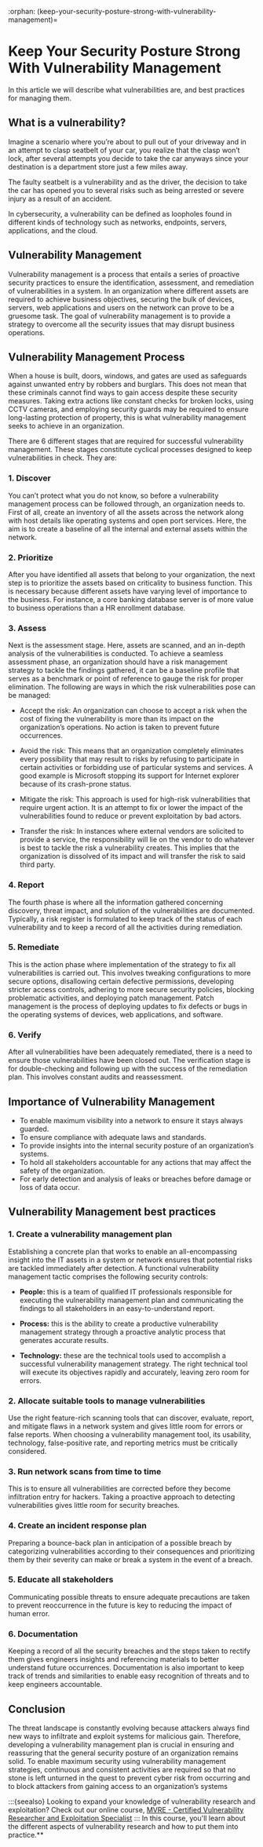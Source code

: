 :orphan:
(keep-your-security-posture-strong-with-vulnerability-management)=
# Keep Your Security Posture Strong With Vulnerability Management
 

In this article we will describe what vulnerabilities are, and best practices for managing them.

## What is a vulnerability?

Imagine a scenario where you’re about to pull out of your driveway and in an attempt to clasp seatbelt of your car, you realize that the clasp won’t lock, after several attempts you decide to take the car anyways since your destination is a department store just a few miles away. 

The faulty seatbelt is a vulnerability and as the driver, the decision to take the car has opened you to several risks such as being arrested or severe injury as a result of an accident. 

In cybersecurity, a vulnerability can be defined as loopholes found in different kinds of technology such as networks, endpoints, servers, applications, and the cloud.

## Vulnerability Management

Vulnerability management is a process that entails a series of proactive security practices to ensure the identification, assessment, and remediation of vulnerabilities in a system. In an organization where different assets are required to achieve business objectives, securing the bulk of devices, servers, web applications and users on the network can prove to be a gruesome task. The goal of vulnerability management is to provide a strategy to overcome all the security issues that may disrupt business operations. 

## Vulnerability Management Process 

When a house is built, doors, windows, and gates are used as safeguards against unwanted entry by robbers and burglars. This does not mean that these criminals cannot find ways to gain access despite these security measures. Taking extra actions like constant checks for broken locks, using CCTV cameras, and employing security guards may be required to ensure long-lasting protection of property, this is what vulnerability management seeks to achieve in an organization. 

There are 6 different stages that are required for successful vulnerability management. These stages constitute cyclical processes designed to keep vulnerabilities in check. They are:

### 1. Discover

You can’t protect what you do not know, so before a vulnerability management process can be followed through, an organization needs to. First of all, create an inventory of all the assets across the network along with host details like operating systems and open port services. Here, the aim is to create a baseline of all the internal and external assets within the network. 

### 2. Prioritize

After you have identified all assets that belong to your organization, the next step is to prioritize the assets based on criticality to business function. This is necessary because different assets have varying level of importance to the business. For instance, a core banking database server is of more value to business operations than a HR enrollment database.  

### 3. Assess

Next is the assessment stage. Here, assets are scanned, and an in-depth analysis of the vulnerabilities is conducted. To achieve a seamless assessment phase, an organization should have a risk management strategy to tackle the findings gathered, it can be a baseline profile that serves as a benchmark or point of reference to gauge the risk for proper elimination. The following are ways in which the risk vulnerabilities pose can be managed: 


- Accept the risk: An organization can choose to accept a risk when the cost of fixing the vulnerability is more than its impact on the organization’s operations. No action is taken to prevent future occurrences.

- Avoid the risk: This means that an organization completely eliminates every possibility that may result to risks by refusing to participate in certain activities or forbidding use of particular systems and services. A good example is Microsoft stopping its support for Internet explorer because of its crash-prone status.

- Mitigate the risk: This approach is used for high-risk vulnerabilities that require urgent action. It is an attempt to fix or lower the impact of the vulnerabilities found to reduce or prevent exploitation by bad actors. 

- Transfer the risk: In instances where external vendors are solicited to provide a service, the responsibility will lie on the vendor to do whatever is best to tackle the risk a vulnerability creates. This implies that the organization is dissolved of its impact and will transfer the risk to said third party.

### 4. Report

The fourth phase is where all the information gathered concerning discovery, threat impact, and solution of the vulnerabilities are documented. Typically, a risk register is formulated to keep track of the status of each vulnerability and to keep a record of all the activities during remediation.

### 5. Remediate

This is the action phase where implementation of the strategy to fix all vulnerabilities is carried out. This involves tweaking configurations to more secure options, disallowing certain defective permissions, developing stricter access controls, adhering to more secure security policies, blocking problematic activities, and deploying patch management. Patch management is the process of deploying updates to fix defects or bugs in the operating systems of devices, web applications, and software.  

### 6. Verify

After all vulnerabilities have been adequately remediated, there is a need to ensure those vulnerabilities have been closed out. The verification stage is for double-checking and following up with the success of the remediation plan.  This involves constant audits and reassessment.

## Importance of Vulnerability Management
- To enable maximum visibility into a network to ensure it stays always guarded.
- To ensure compliance with adequate laws and standards.
- To provide insights into the internal security posture of an organization’s systems.
- To hold all stakeholders accountable for any actions that may affect the safety of the organization.
- For early detection and analysis of leaks or breaches before damage or loss of data occur.

## Vulnerability Management best practices

### 1. Create a vulnerability management plan

Establishing a concrete plan that works to enable an all-encompassing insight into the IT assets in a system or network ensures that potential risks are tackled immediately after detection. A functional vulnerability management tactic comprises the following security controls:

- **People:** this is a team of qualified IT professionals responsible for executing the vulnerability management plan and communicating the findings to all stakeholders in an easy-to-understand report.

- **Process:** this is the ability to create a productive vulnerability management strategy through a proactive analytic process that generates accurate results.

- **Technology:** these are the technical tools used to accomplish a successful vulnerability management strategy. The right technical tool will execute its objectives rapidly and accurately, leaving zero room for errors.

### 2. Allocate suitable tools to manage vulnerabilities

Use the right feature-rich scanning tools that can discover, evaluate, report, and mitigate flaws in a network system and gives little room for errors or false reports. When choosing a vulnerability management tool, its usability, technology, false-positive rate, and reporting metrics must be critically considered. 

### 3. Run network scans from time to time

This is to ensure all vulnerabilities are corrected before they become infiltration entry for hackers. Taking a proactive approach to detecting vulnerabilities gives little room for security breaches.

### 4. Create an incident response plan

Preparing a bounce-back plan in anticipation of a possible breach by categorizing vulnerabilities according to their consequences and prioritizing them by their severity can make or break a system in the event of a breach.

### 5. Educate all stakeholders

Communicating possible threats to ensure adequate precautions are taken to prevent reoccurrence in the future is key to reducing the impact of human error. 

### 6. Documentation

Keeping a record of all the security breaches and the steps taken to rectify them gives engineers insights and referencing materials to better understand future occurrences. Documentation is also important to keep track of trends and similarities to enable easy recognition of threats and to keep engineers accountable.

## Conclusion
The threat landscape is constantly evolving because attackers always find new ways to infiltrate and exploit systems for malicious gain. Therefore, developing a vulnerability management plan is crucial in ensuring and reassuring that the general security posture of an organization remains solid. To enable maximum security using vulnerability management strategies, continuous and consistent activities are required so that no stone is left unturned in the quest to prevent cyber risk from occurring and to block attackers from gaining access to an organization’s systems

:::{seealso}
Looking to expand your knowledge of vulnerability research and exploitation? Check out our online course, [MVRE - Certified Vulnerability Researcher and Exploitation Specialist](https://www.mosse-institute.com/certifications/mvre-vulnerability-researcher-and-exploitation-specialist.html)
::: In this course, you'll learn about the different aspects of vulnerability research and how to put them into practice.**